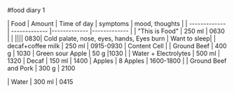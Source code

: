 #food diary 1

| Food  | Amount | Time of day | symptoms | mood, thoughts |
| ------------- | ------------- |------------- |------------- |
| "This is Food" | 250 ml  | 0630 | | 
|||| 0830| Cold palate, nose, eyes, hands, Eyes burn  | Want to sleep|
| decaf+coffee milk | 250 ml | 0915-0930 | Content Cell  |
| Ground Beef | 400 g  | 1030
| Green sour Apple | 50 g |1030 | 
| Water + Electrolytes | 500 ml | 1320
| Decaf | 150 ml | 1400
| Apples | 8 Apples | 1600-1800 | 
| Ground Beef and Pork | 300 g  | 2100




| Water  | 300 ml  | 0415 

